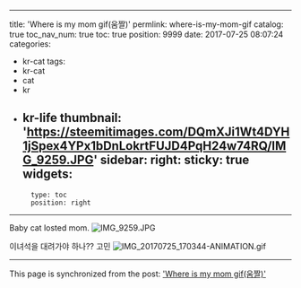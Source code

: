 
---
title: 'Where is my mom gif(움짤)'
permlink: where-is-my-mom-gif
catalog: true
toc_nav_num: true
toc: true
position: 9999
date: 2017-07-25 08:07:24
categories:
- kr-cat
tags:
- kr-cat
- cat
- kr
- kr-life
thumbnail: 'https://steemitimages.com/DQmXJi1Wt4DYH1jSpex4YPx1bDnLokrtFUJD4PqH24w74RQ/IMG_9259.JPG'
sidebar:
    right:
        sticky: true
widgets:
    -
        type: toc
        position: right
---


Baby cat losted mom.
![IMG_9259.JPG](https://steemitimages.com/DQmXJi1Wt4DYH1jSpex4YPx1bDnLokrtFUJD4PqH24w74RQ/IMG_9259.JPG)

이녀석을 대려가야 하나?? 고민
![IMG_20170725_170344-ANIMATION.gif](https://steemitimages.com/DQme6S5RXTaHKcGA8pimx8nqYjEmSBXMfmtwtZE2hWbyuFN/IMG_20170725_170344-ANIMATION.gif)

- - -

This page is synchronized from the post: ['Where is my mom gif(움짤)'](https://steemit.com/@kingbit/where-is-my-mom-gif)
